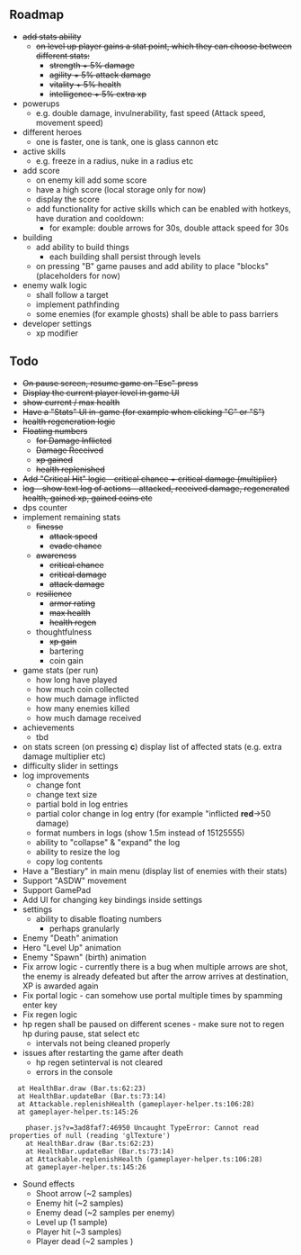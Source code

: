## Roadmap
- ~~add stats ability~~
  - ~~on level up player gains a stat point, which they can choose between different stats:~~
    -  ~~strength + 5% damage~~
    -  ~~agility + 5% attack damage~~
    -  ~~vitality + 5% health~~
    -  ~~intelligence + 5% extra xp~~
- powerups
  - e.g. double damage, invulnerability, fast speed (Attack speed, movement speed)
- different heroes
  - one is faster, one is tank, one is glass cannon etc
- active skills
  - e.g. freeze in a radius, nuke in a radius etc
- add score
  - on enemy kill add some score
  - have a high score (local storage only for now)
  - display the score
  - add functionality for active skills which can be enabled with hotkeys, have duration and cooldown:
    - for example: double arrows for 30s, double attack speed for 30s
- building
  - add ability to build things
    - each building shall persist through levels
  - on pressing "B" game pauses and add ability to place "blocks" (placeholders for now)
- enemy walk logic
  - shall follow a target
  - implement pathfinding
  - some enemies (for example ghosts) shall be able to pass barriers
- developer settings
  - xp modifier


## Todo

- ~~On pause screen, resume game on "Esc" press~~
- ~~Display the current player level in game UI~~
- ~~show current / max health~~
- ~~Have a "Stats" UI in-game (for example when clicking "C" or "S")~~
- ~~health regeneration logic~~
- ~~Floating numbers~~
  - ~~for Damage Inflicted~~
  - ~~Damage Received~~
  - ~~xp gained~~
  - ~~health replenished~~
- ~~Add "Critical Hit" logic - critical chance + critical damage (multiplier)~~
- ~~log - show text log of actions - attacked, received damage, regenerated health, gained xp, gained coins etc~~
- dps counter
- implement remaining stats
  - ~~finesse~~
    - ~~attack speed~~
    - ~~evade chance~~
  - ~~awareness~~
    - ~~critical chance~~
    - ~~critical damage~~
    - ~~attack damage~~
  - ~~resilience~~
    - ~~armor rating~~
    - ~~max health~~
    - ~~health regen~~
  - thoughtfulness
    - ~~xp gain~~
    - bartering
    - coin gain
- game stats (per run)
  - how long have played
  - how much coin collected
  - how much damage inflicted
  - how many enemies killed
  - how much damage received
- achievements
  - tbd
- on stats screen (on pressing **c**) display list of affected stats (e.g. extra damage multiplier etc)
- difficulty slider in settings
- log improvements
  - change font
  - change text size
  - partial bold in log entries
  - partial color change in log entry (for example "inflicted **red**->50 damage)
  - format numbers in logs (show 1.5m instead of 15125555)
  - ability to "collapse" & "expand" the log
  - ability to resize the log
  - copy log contents
- Have a "Bestiary" in main menu (display list of enemies with their stats)
- Support "ASDW" movement
- Support GamePad
- Add UI for changing key bindings inside settings
- settings
  - ability to disable floating numbers
    - perhaps granularly
- Enemy "Death" animation
- Hero "Level Up" animation
- Enemy "Spawn" (birth) animation
- Fix arrow logic - currently there is a bug when multiple arrows are shot, the enemy is already defeated but after the arrow arrives at destination, XP is awarded again
- Fix portal logic - can somehow use portal multiple times by spamming enter key
- Fix regen logic
- hp regen shall be paused on different scenes - make sure not to regen hp during pause, stat select etc
  - intervals not being cleaned properly
- issues after restarting the game after death
  - hp regen setinterval is not cleared
  - errors in the console
```phaser.js?v=3ad8faf7:119974 Uncaught TypeError: Cannot read properties of null (reading 'cut')
  at HealthBar.draw (Bar.ts:62:23)
  at HealthBar.updateBar (Bar.ts:73:14)
  at Attackable.replenishHealth (gameplayer-helper.ts:106:28)
  at gameplayer-helper.ts:145:26
```
```
    phaser.js?v=3ad8faf7:46950 Uncaught TypeError: Cannot read properties of null (reading 'glTexture')
    at HealthBar.draw (Bar.ts:62:23)
    at HealthBar.updateBar (Bar.ts:73:14)
    at Attackable.replenishHealth (gameplayer-helper.ts:106:28)
    at gameplayer-helper.ts:145:26
```
- Sound effects
  - Shoot arrow (~2 samples)
  - Enemy hit (~2 samples)
  - Enemy dead (~2 samples per enemy)
  - Level up (1 sample)
  - Player hit (~3 samples)
  - Player dead (~2 samples )
